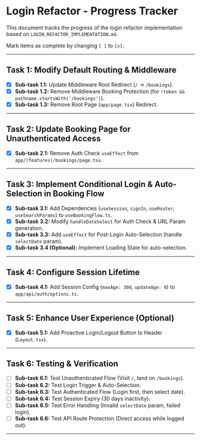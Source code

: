 # Login Refactor - Progress Tracker

This document tracks the progress of the login refactor implementation based on `LOGIN_REFACTOR_IMPLEMENTATION.md`.

Mark items as complete by changing `[ ]` to `[x]`.

---

## Task 1: Modify Default Routing & Middleware

*   [x] **Sub-task 1.1:** Update Middleware Root Redirect (`/` -> `/bookings`).
*   [x] **Sub-task 1.2:** Remove Middleware Booking Protection (for `!token && pathname.startsWith('/bookings')`).
*   [x] **Sub-task 1.3:** Remove Root Page (`app/page.tsx`) Redirect.

---

## Task 2: Update Booking Page for Unauthenticated Access

*   [x] **Sub-task 2.1:** Remove Auth Check `useEffect` from `app/(features)/bookings/page.tsx`.

---

## Task 3: Implement Conditional Login & Auto-Selection in Booking Flow

*   [x] **Sub-task 3.1:** Add Dependencies (`useSession`, `signIn`, `useRouter`, `useSearchParams`) to `useBookingFlow.ts`.
*   [x] **Sub-task 3.2:** Modify `handleDateSelect` for Auth Check & URL Param generation.
*   [x] **Sub-task 3.3:** Add `useEffect` for Post-Login Auto-Selection (handle `selectDate` param).
*   [x] **Sub-task 3.4 (Optional):** Implement Loading State for auto-selection.

---

## Task 4: Configure Session Lifetime

*   [x] **Sub-task 4.1:** Add Session Config (`maxAge: 30d`, `updateAge: 0`) to `app/api/auth/options.ts`.

---

## Task 5: Enhance User Experience (Optional)

*   [x] **Sub-task 5.1:** Add Proactive Login/Logout Button to Header (`Layout.tsx`).

---

## Task 6: Testing & Verification

*   [ ] **Sub-task 6.1:** Test Unauthenticated Flow (Visit `/`, land on `/bookings`).
*   [ ] **Sub-task 6.2:** Test Login Trigger & Auto-Selection.
*   [ ] **Sub-task 6.3:** Test Authenticated Flow (Login first, then select date).
*   [ ] **Sub-task 6.4:** Test Session Expiry (30 days inactivity).
*   [ ] **Sub-task 6.5:** Test Error Handling (Invalid `selectDate` param, failed login).
*   [ ] **Sub-task 6.6:** Test API Route Protection (Direct access while logged out).

--- 